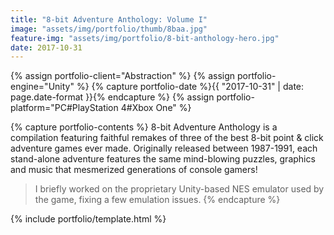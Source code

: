 ```yaml
---
title: "8-bit Adventure Anthology: Volume I"
image: "assets/img/portfolio/thumb/8baa.jpg"
feature-img: "assets/img/portfolio/8-bit-anthology-hero.jpg"
date: 2017-10-31
---
```


{% assign portfolio-client="Abstraction" %}
{% assign portfolio-engine="Unity" %}
{% capture portfolio-date %}{{ "2017-10-31" | date: page.date-format }}{% endcapture %}
{% assign portfolio-platform="PC#PlayStation 4#Xbox One" %}

{% capture portfolio-contents %}
8-bit Adventure Anthology is a compilation featuring faithful remakes of three of the best 8-bit point & click adventure games ever made.
Originally released between 1987-1991, each stand-alone adventure features the same mind-blowing puzzles, graphics and music that mesmerized generations of console gamers!

> I briefly worked on the proprietary Unity-based NES emulator used by the game, fixing a few emulation issues.
{% endcapture %}

{% include portfolio/template.html %}

